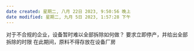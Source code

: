 ```yaml
---
date created: 星期二, 八月 22日 2023, 9:50:56 晚上
date modified: 星期二, 九月 5日 2023, 1:57:28 下午
---
```

对于不合规的企业，设备暂时难以全部拆除如何做？
	要求立即停产，并给出全部拆除的时限
	在此期间，原料不得存放在设备厂房


